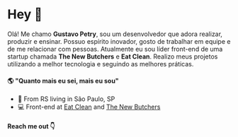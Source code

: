 # Hey 👋

Olá! Me chamo **Gustavo Petry**, sou um desenvolvedor que adora realizar, produzir e ensinar. Possuo espírito inovador, gosto de trabalhar em equipe e de me relacionar com pessoas. Atualmente eu sou líder front-end de uma startup chamada **The New Butchers** e **Eat Clean**. Realizo meus projetos utilizando a melhor tecnologia e seguindo as melhores práticas.


#### 🌎 **"Quanto mais eu sei, mais eu sou"**

-  📍  From RS living in São Paulo, SP
- 💻 Front-end at [Eat Clean](https://www.instagram.com/eatclean_brasil/?hl=pt-br) and [The New Butchers](https://www.instagram.com/thenewbutchers/?hl=pt-br)


#### Reach me out 👇


